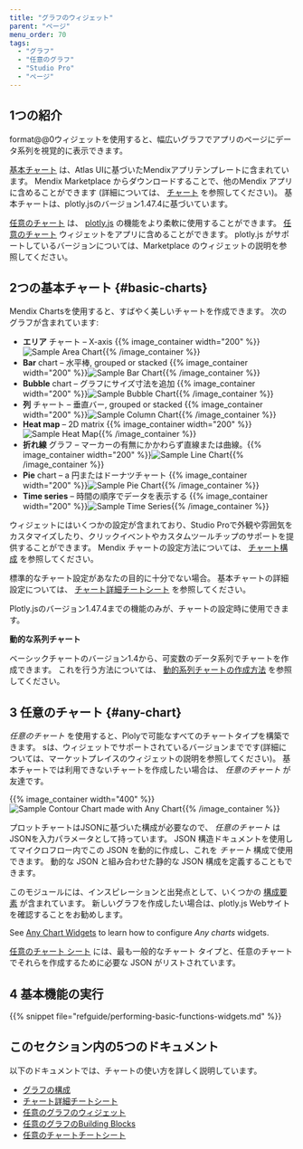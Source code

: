```yaml
---
title: "グラフのウィジェット"
parent: "ページ"
menu_order: 70
tags:
  - "グラフ"
  - "任意のグラフ"
  - "Studio Pro"
  - "ページ"
---
```


## 1つの紹介

format@@0ウィジェットを使用すると、幅広いグラフでアプリのページにデータ系列を視覚的に表示できます。

[基本チャート](#basic-charts) は、Atlas UIに基づいたMendixアプリテンプレートに含まれています。 Mendix Marketplace からダウンロードすることで、他のMendix アプリに含めることができます (詳細については、 [チャート](/appstore/widgets/charts) を参照してください)。 基本チャートは、plotly.jsのバージョン1.47.4に基づいています。

[任意のチャート](#any-chart) は、 [plotly.js](https://plot.ly/) の機能をより柔軟に使用することができます。 [任意のチャート](/appstore/modules/any-chart) ウィジェットをアプリに含めることができます。 plotly.js がサポートしているバージョンについては、Marketplace のウィジェットの説明を参照してください。

## 2つの基本チャート {#basic-charts}

Mendix Chartsを使用すると、すばやく美しいチャートを作成できます。 次のグラフが含まれています:

* **エリア** チャート – X-axis {{% image_container width="200" %}}![Sample Area Chart](attachments/charts/sample-area-chart.png){{% /image_container %}}
* **Bar** chart – 水平棒, grouped or stacked {{% image_container width="200" %}}![Sample Bar Chart](attachments/charts/sample-bar-chart.png){{% /image_container %}}
* **Bubble** chart – グラフにサイズ寸法を追加 {{% image_container width="200" %}}![Sample Bubble Chart](attachments/charts/sample-bubble-chart.png){{% /image_container %}}
* **列** チャート – 垂直バー, grouped or stacked {{% image_container width="200" %}}![Sample Column Chart](attachments/charts/sample-column-chart.png){{% /image_container %}}
* **Heat map** – 2D matrix {{% image_container width="200" %}}![Sample Heat Map](attachments/charts/sample-heat-map.png){{% /image_container %}}
* **折れ線** グラフ – マーカーの有無にかかわらず直線または曲線。{{% image_container width="200" %}}![Sample Line Chart](attachments/charts/sample-line-chart.png){{% /image_container %}}
* **Pie** chart – a 円またはドーナツチャート {{% image_container width="200" %}}![Sample Pie Chart](attachments/charts/sample-pie-chart.png){{% /image_container %}}
* **Time series** – 時間の順序でデータを表示する {{% image_container width="200" %}}![Sample Time Series](attachments/charts/sample-time-series.png){{% /image_container %}}

ウィジェットにはいくつかの設定が含まれており、Studio Proで外観や雰囲気をカスタマイズしたり、クリックイベントやカスタムツールチップのサポートを提供することができます。 Mendix チャートの設定方法については、 [チャート構成](charts-configuration) を参照してください。

標準的なチャート設定があなたの目的に十分でない場合。 基本チャートの詳細設定については、 [チャート詳細チートシート](charts-advanced-cheat-sheet) を参照してください。

Plotly.jsのバージョン1.47.4までの機能のみが、チャートの設定時に使用できます。

**動的な系列チャート**

ベーシックチャートのバージョン1.4から、可変数のデータ系列でチャートを作成できます。 これを行う方法については、 [動的系列チャートの作成方法](/howto/front-end/charts-dynamic-series) を参照してください。

## 3 任意のチャート {#any-chart}

*任意のチャート* を使用すると、Plolyで可能なすべてのチャートタイプを構築できます。 sは、ウィジェットでサポートされているバージョンまでです(詳細については、マーケットプレイスのウィジェットの説明を参照してください)。 基本チャートでは利用できないチャートを作成したい場合は、 *任意のチャート* が友達です。

{{% image_container width="400" %}}![Sample Contour Chart made with Any Chart](attachments/charts/contour.png){{% /image_container %}}

プロットチャートはJSONに基づいた構成が必要なので、 *任意のチャート* はJSONを入力パラメータとして持っています。 JSON 構造ドキュメントを使用してマイクロフロー内でこの JSON を動的に作成し、これを *チャート* 構成で使用できます。 動的な JSON と組み合わせた静的な JSON 構成を定義することもできます。

このモジュールには、インスピレーションと出発点として、いくつかの [構成要素](charts-any-building-blocks) が含まれています。 新しいグラフを作成したい場合は、plotly.js Webサイトを確認することをお勧めします。

See [Any Chart Widgets](charts-any-configuration) to learn how to configure *Any charts* widgets.

[任意のチャート シート](charts-any-cheat-sheet) には、最も一般的なチャート タイプと、任意のチャートでそれらを作成するために必要な JSON がリストされています。

## 4 基本機能の実行

{{% snippet file="refguide/performing-basic-functions-widgets.md" %}}

## このセクション内の5つのドキュメント

以下のドキュメントでは、チャートの使い方を詳しく説明しています。

* [グラフの構成](charts-configuration)
* [チャート詳細チートシート](charts-advanced-cheat-sheet)
* [任意のグラフのウィジェット](charts-any-configuration)
* [任意のグラフのBuilding Blocks](charts-any-building-blocks)
* [任意のチャートチートシート](charts-any-cheat-sheet)

